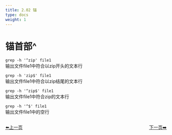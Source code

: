 ```yaml
---
title: 2.02 锚
type: docs
weight: 1
---   
```


# 锚首部^   

`grep -h '^zip' file1`   
输出文件file1中符合以zip开头的文本行  

`grep -h 'zip$' file1`    
输出文件file1中符合以zip结尾的文本行    

`grep -h '^zip$' file1`   
输出文件file1中符合zip的文本行    

`grep -h '^$' file1`   
输出文件file1中的空行   

<div style="display: flex;justify-content: space-between;align-items: center;">
<p><a href="https://books.linuxwt.com/linuxwtbash/ChapterTwo/Regular_Anyzifu">⬅️上一页</a></p>
<p><a href="https://books.linuxwt.com/linuxwtbash/ChapterTwo/Regular_Zkh">下一页➡️</a></p>
</div>